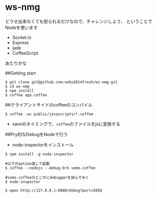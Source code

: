 ws-nmg
======

どうせ出来なくても怒られるだけなので、チャレンジしよう、
ということでNodeを使います

- Socket.io
- Express
- jade
- CoffeeScript

あたりかな

##Getting start

```
$ git clone git@github.com:neko2014fresh/ws-nmg.git
$ cd ws-nmg
$ npm install
$ coffee app.coffee
```

##クライアントサイドのcoffeeのコンパイル

```
$ coffee -wc public/javascripts/*.coffee
```

- saveのタイミングで、`coffee`のファイルをjsに変換する

##Pry的なDebugをNodeで行う

- node-inspectorをインストール

```
$ npm install -g node-inspector

#以下のoption渡して起動
$ coffee --nodejs --debug-brk some.coffee

#some.coffeeのどこかにdebuggerを挟んでおく
$ node-inspector

$ open http://127.0.0.1:8080/debug?port=5858
```
